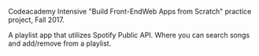 Codeacademy Intensive "Build Front-EndWeb Apps from Scratch" practice project, Fall 2017. 

A playlist app that utilizes Spotify Public API. Where you can search songs and add/remove from a playlist. 
